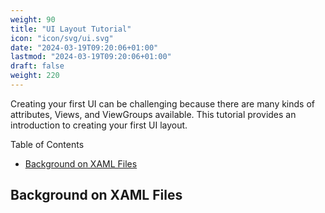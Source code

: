 ```yaml
---
weight: 90
title: "UI Layout Tutorial"
icon: "icon/svg/ui.svg"
date: "2024-03-19T09:20:06+01:00"
lastmod: "2024-03-19T09:20:06+01:00"
draft: false
weight: 220
---
```


Creating your first UI can be challenging because there are many kinds of attributes, Views, and ViewGroups available.
This tutorial provides an introduction to creating your first UI layout.

Table of Contents
- [Background on XAML Files](#background-on-xaml-files)


## Background on XAML Files
